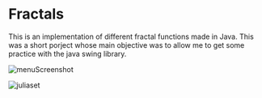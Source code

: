 # Fractals

This is an implementation of different fractal functions made in Java. This was a short porject whose main objective was to allow me to get some practice with the java swing library.


![menuScreenshot](https://user-images.githubusercontent.com/28155935/55992555-7924e900-5c72-11e9-8a24-85569e74f41c.PNG)



![juliaset](https://user-images.githubusercontent.com/28155935/55992448-38c56b00-5c72-11e9-9d64-99e09a978a1d.png)





